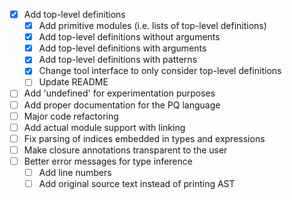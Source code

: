 - [x] Add top-level definitions
  - [x] Add primitive modules (i.e. lists of top-level definitions)
  - [x] Add top-level definitions without arguments
  - [x] Add top-level definitions with arguments
  - [x] Add top-level definitions with patterns
  - [x] Change tool interface to only consider top-level definitions
  - [ ] Update README
- [ ] Add 'undefined' for experimentation purposes
- [ ] Add proper documentation for the PQ language
- [ ] Major code refactoring
- [ ] Add actual module support with linking
- [ ] Fix parsing of indices embedded in types and expressions
- [ ] Make closure annotations transparent to the user
- [ ] Better error messages for type inference
  - [ ] Add line numbers
  - [ ] Add original source text instead of printing AST